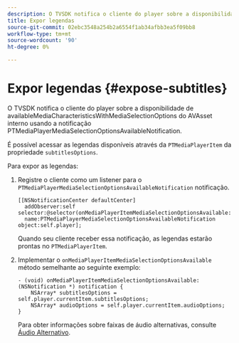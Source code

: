 ```yaml
---
description: O TVSDK notifica o cliente do player sobre a disponibilidade de availableMediaCharacteristicsWithMediaSelectionOptions do AVAsset interno usando a notificação PTMediaPlayerMediaSelectionOptionsAvailableNotification.
title: Expor legendas
source-git-commit: 02ebc3548a254b2a6554f1ab34afbb3ea5f09bb8
workflow-type: tm+mt
source-wordcount: '90'
ht-degree: 0%

---
```


# Expor legendas {#expose-subtitles}

O TVSDK notifica o cliente do player sobre a disponibilidade de availableMediaCharacteristicsWithMediaSelectionOptions do AVAsset interno usando a notificação PTMediaPlayerMediaSelectionOptionsAvailableNotification.

É possível acessar as legendas disponíveis através da `PTMediaPlayerItem` da propriedade `subtitlesOptions`.

Para expor as legendas:

1. Registre o cliente como um listener para o `PTMediaPlayerMediaSelectionOptionsAvailableNotification` notificação.

   ```
   [[NSNotificationCenter defaultCenter]  
     addObserver:self selector:@selector(onMediaPlayerItemMediaSelectionOptionsAvailable:)  
     name:PTMediaPlayerMediaSelectionOptionsAvailableNotification object:self.player];
   ```

   Quando seu cliente receber essa notificação, as legendas estarão prontas no `PTMediaPlayerItem`.
1. Implementar o `onMediaPlayerItemMediaSelectionOptionsAvailable` método semelhante ao seguinte exemplo:

   ```
   - (void) onMediaPlayerItemMediaSelectionOptionsAvailable:(NSNotification *) notification { 
       NSArray* subtitlesOptions = self.player.currentItem.subtitlesOptions; 
       NSArray* audioOptions = self.player.currentItem.audioOptions; 
   }
   ```

   Para obter informações sobre faixas de áudio alternativas, consulte  [Áudio Alternativo](../alternate-audio/c-psdk-ios-1.4-alternate-audio.md).
